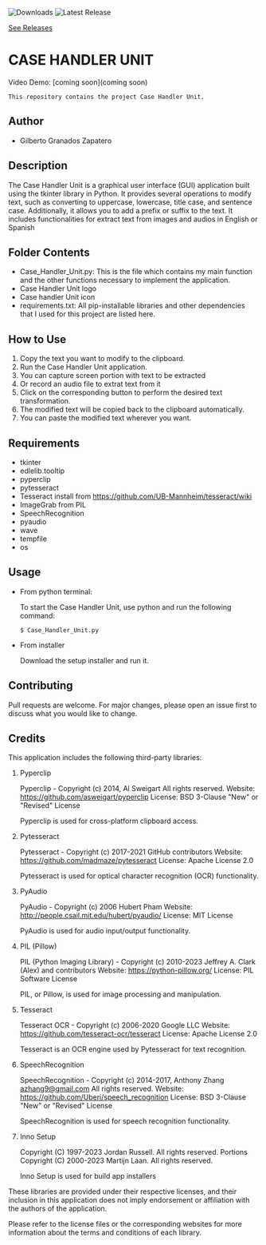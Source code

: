 ![Downloads](https://img.shields.io/github/downloads/Gilberto-GZ/01_Case_Handler_Unit/total.svg)
![Latest Release](https://img.shields.io/github/v/release/Gilberto-GZ/01_Case_Handler_Unit)

[See Releases](https://github.com/Gilberto-GZ/01_Case_Handler_Unit/releases)


# CASE HANDLER UNIT

Video Demo: [coming soon](coming soon)

    This repository contains the project Case Handler Unit.

## Author

- Gilberto Granados Zapatero

## Description

The Case Handler Unit is a graphical user interface (GUI) application built using the tkinter library in Python. It provides several operations to modify text, such as converting to uppercase, lowercase, title case, and sentence case. Additionally, it allows you to add a prefix or suffix to the text. It includes functionalities for extract text from images and audios in English or Spanish

## Folder Contents

- Case_Handler_Unit.py: This is the file which contains my main function and the other functions necessary to implement the application.
- Case Handler Unit logo
- Case handler Unit icon
- requirements.txt: All pip-installable libraries and other dependencies that I used for this project are listed here.

## How to Use

1. Copy the text you want to modify to the clipboard.
2. Run the Case Handler Unit application.
3. You can capture screen portion with text to be extracted
4. Or record an audio file to extrat text from it
5. Click on the corresponding button to perform the desired text transformation.
6. The modified text will be copied back to the clipboard automatically.
7. You can paste the modified text wherever you want.

## Requirements

- tkinter
- edlelib.tooltip
- pyperclip
- pytesseract
- Tesseract install from https://github.com/UB-Mannheim/tesseract/wiki
- ImageGrab from PIL 
- SpeechRecognition
- pyaudio
- wave
- tempfile
- os

## Usage
- From python terminal:

   To start the Case Handler Unit, use python and run the following command:

      $ Case_Handler_Unit.py

- From installer

   Download the setup installer and run it.

## Contributing

Pull requests are welcome. For major changes, please open an issue first to discuss what you would like to change.

## Credits

This application includes the following third-party libraries:

1. Pyperclip

   Pyperclip - Copyright (c) 2014, Al Sweigart
   All rights reserved.
   Website: https://github.com/asweigart/pyperclip
   License: BSD 3-Clause "New" or "Revised" License

   Pyperclip is used for cross-platform clipboard access.

2. Pytesseract

   Pytesseract - Copyright (c) 2017-2021 GitHub contributors
   Website: https://github.com/madmaze/pytesseract
   License: Apache License 2.0

   Pytesseract is used for optical character recognition (OCR) functionality.

3. PyAudio

   PyAudio - Copyright (c) 2006 Hubert Pham
   Website: http://people.csail.mit.edu/hubert/pyaudio/
   License: MIT License

   PyAudio is used for audio input/output functionality.

4. PIL (Pillow)

   PIL (Python Imaging Library) - Copyright (c) 2010-2023 Jeffrey A. Clark (Alex) and contributors
   Website: https://python-pillow.org/
   License: PIL Software License

   PIL, or Pillow, is used for image processing and manipulation.

5. Tesseract

   Tesseract OCR - Copyright (c) 2006-2020 Google LLC
   Website: https://github.com/tesseract-ocr/tesseract
   License: Apache License 2.0

   Tesseract is an OCR engine used by Pytesseract for text recognition.

6. SpeechRecognition

   SpeechRecognition - Copyright (c) 2014-2017, Anthony Zhang <azhang9@gmail.com>
   All rights reserved.
   Website: https://github.com/Uberi/speech_recognition
   License: BSD 3-Clause "New" or "Revised" License

   SpeechRecognition is used for speech recognition functionality.

7. Inno Setup

   Copyright (C) 1997-2023 Jordan Russell. All rights reserved.
   Portions Copyright (C) 2000-2023 Martijn Laan. All rights reserved.

   Inno Setup is used for build app installers

   
These libraries are provided under their respective licenses, and their inclusion in this application does not imply endorsement or affiliation with the authors of the application.

Please refer to the license files or the corresponding websites for more information about the terms and conditions of each library.
